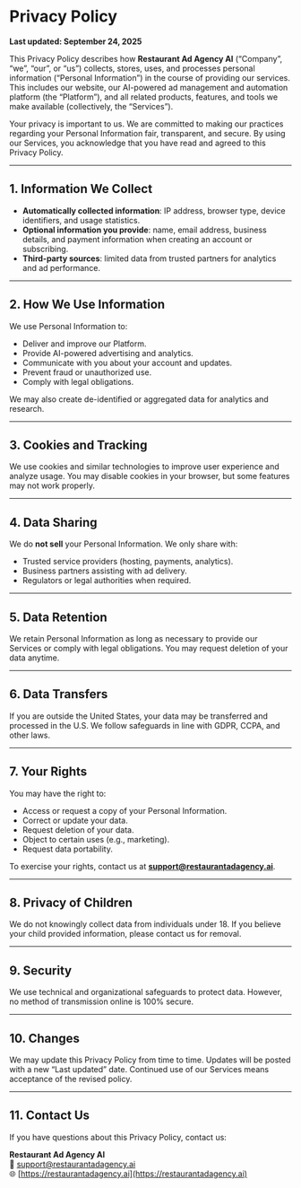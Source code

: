 # Privacy Policy

**Last updated: September 24, 2025**

This Privacy Policy describes how **Restaurant Ad Agency AI** (“Company”, “we”, “our”, or “us”) collects, stores, uses, and processes personal information (“Personal Information”) in the course of providing our services. This includes our website, our AI-powered ad management and automation platform (the “Platform”), and all related products, features, and tools we make available (collectively, the “Services”).

Your privacy is important to us. We are committed to making our practices regarding your Personal Information fair, transparent, and secure. By using our Services, you acknowledge that you have read and agreed to this Privacy Policy.

---

## 1. Information We Collect
- **Automatically collected information**: IP address, browser type, device identifiers, and usage statistics.
- **Optional information you provide**: name, email address, business details, and payment information when creating an account or subscribing.
- **Third-party sources**: limited data from trusted partners for analytics and ad performance.

---

## 2. How We Use Information
We use Personal Information to:
- Deliver and improve our Platform.
- Provide AI-powered advertising and analytics.
- Communicate with you about your account and updates.
- Prevent fraud or unauthorized use.
- Comply with legal obligations.

We may also create de-identified or aggregated data for analytics and research.

---

## 3. Cookies and Tracking
We use cookies and similar technologies to improve user experience and analyze usage. You may disable cookies in your browser, but some features may not work properly.

---

## 4. Data Sharing
We do **not sell** your Personal Information. We only share with:
- Trusted service providers (hosting, payments, analytics).
- Business partners assisting with ad delivery.
- Regulators or legal authorities when required.

---

## 5. Data Retention
We retain Personal Information as long as necessary to provide our Services or comply with legal obligations. You may request deletion of your data anytime.

---

## 6. Data Transfers
If you are outside the United States, your data may be transferred and processed in the U.S. We follow safeguards in line with GDPR, CCPA, and other laws.

---

## 7. Your Rights
You may have the right to:
- Access or request a copy of your Personal Information.
- Correct or update your data.
- Request deletion of your data.
- Object to certain uses (e.g., marketing).
- Request data portability.

To exercise your rights, contact us at **support@restaurantadagency.ai**.

---

## 8. Privacy of Children
We do not knowingly collect data from individuals under 18. If you believe your child provided information, please contact us for removal.

---

## 9. Security
We use technical and organizational safeguards to protect data. However, no method of transmission online is 100% secure.

---

## 10. Changes
We may update this Privacy Policy from time to time. Updates will be posted with a new “Last updated” date. Continued use of our Services means acceptance of the revised policy.

---

## 11. Contact Us
If you have questions about this Privacy Policy, contact us:

**Restaurant Ad Agency AI**  
📩 support@restaurantadagency.ai  
🌐 [https://restaurantadagency.ai](https://restaurantadagency.ai)

